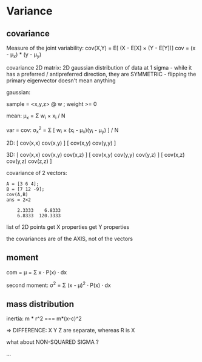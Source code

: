 # Variance



## covariance
Measure of the joint variability:
cov(X,Y) = E[ (X - E[X] &times; (Y - E[Y])]
cov = (x - &mu;<sub>x</sub>) * (y - &mu;<sub>y</sub>)

covariance 2D matrix: 2D gaussian distribution of data at 1 sigma
    - while it has a preferred / antipreferred direction, they are SYMMETRIC
    - flipping the primary eigenvector doesn't mean anything

gaussian:

sample = &lt;x,y,z&gt; @ w ; weight >= 0

mean: &mu;<sub>x</sub> = &Sigma; w<sub>i</sub> &times; x<sub>i</sub> / N

var = cov: &sigma;<sub>x</sub><sup>2</sup> = &Sigma; [ w<sub>i</sub> &times; (x<sub>i</sub> - &mu;<sub>x</sub>)(y<sub>i</sub> - &mu;<sub>y</sub>) ] / N

2D:
    [ cov(x,x)  cov(x,y) ]
    [ cov(x,y)  cov(y,y) ]

3D:
    [ cov(x,x)  cov(x,y)  cov(x,z) ]
    [ cov(x,y)  cov(y,y)  cov(y,z) ]
    [ cov(x,z)  cov(y,z)  cov(z,z) ]

covariance of 2 vectors:

    A = [3 6 4];
    B = [7 12 -9];
    cov(A,B)
    ans = 2×2

        2.3333    6.8333
        6.8333  120.3333

list of 2D points
get X properties
get Y properties

the covariances are of the AXIS, not of the vectors




## moment

com = &mu; = &Sigma; x &middot; P(x) &middot; dx

second moment: &sigma;<sup>2</sup> = &Sigma; (x - &mu;)<sup>2</sup> &middot; P(x) &middot; dx


## mass distribution


inertia: m * r^2 === m*(x-c)^2

=> DIFFERENCE: X Y Z are separate, whereas R is X


what about NON-SQUARED SIGMA ?






















...
